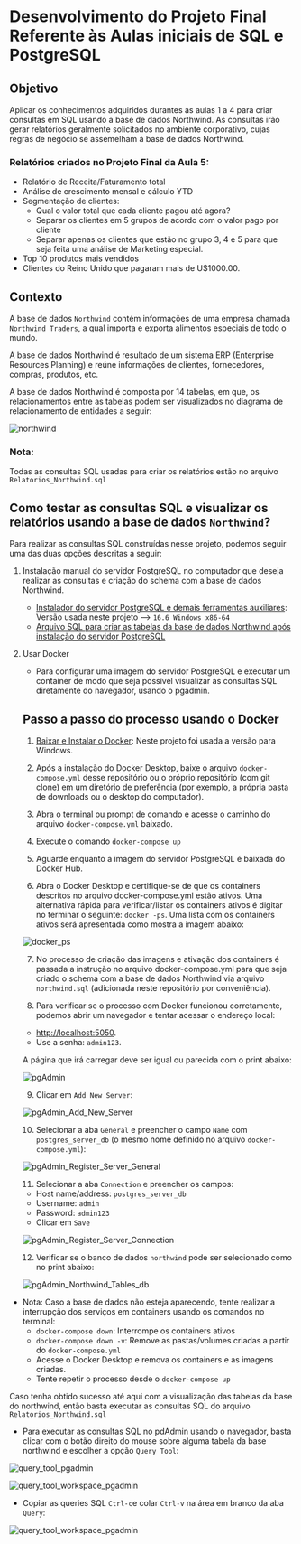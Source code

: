 # Desenvolvimento do Projeto Final Referente às Aulas iniciais de SQL e PostgreSQL

## Objetivo
Aplicar os conhecimentos adquiridos durantes as aulas 1 a 4 para criar consultas em SQL usando a base de dados Northwind. As consultas irão gerar relatórios geralmente solicitados no ambiente corporativo, cujas regras de negócio se assemelham  à base de dados Northwind.

### Relatórios criados no Projeto Final da Aula 5:

- Relatório de Receita/Faturamento total
- Análise de crescimento mensal e cálculo YTD
- Segmentação de clientes:
    - Qual o valor total que cada cliente pagou até agora?
    - Separar os clientes em 5 grupos de acordo com o valor pago por cliente
    - Separar apenas os clientes que estão no grupo 3, 4 e 5 para que seja feita uma análise de Marketing especial.
- Top 10 produtos mais vendidos
- Clientes do Reino Unido que pagaram mais de U$1000.00.

## Contexto
A base de dados `Northwind` contém informações de uma empresa chamada `Northwind Traders`, a qual importa e exporta alimentos especiais de todo o mundo.

A base de dados Northwind é resultado de um sistema ERP (Enterprise Resources Planning) e reúne informações de clientes, fornecedores, compras, produtos, etc. 

A base de dados Northwind é composta por 14 tabelas, em que, os relacionamentos entre as tabelas podem ser visualizados no diagrama de relacionamento de entidades a seguir:

![northwind](https://github.com/vgmariucci/Jornada_de_Dados_SQL/blob/main/imagens/northwind-er-diagram.png?raw=true)

### Nota: 

Todas as consultas SQL usadas para criar os relatórios estão no arquivo `Relatorios_Northwind.sql`

## Como testar as consultas SQL e visualizar os relatórios usando a base de dados `Northwind`?

Para realizar as consultas SQL construídas nesse projeto, podemos seguir uma das duas opções descritas a seguir:

1. Instalação manual do servidor PostgreSQL no computador que deseja realizar as consultas e criação do schema com a base de dados Northwind. 
    - [Instalador do servidor PostgreSQL e demais ferramentas auxiliares](https://www.enterprisedb.com/downloads/postgres-postgresql-downloads): Versão usada neste projeto --> `16.6 Windows x86-64` 
    - [Arquivo SQL para criar as tabelas da base de dados Northwind após instalação do servidor PostgreSQL](https://github.com/microsoft/sql-server-samples/blob/master/samples/databases/northwind-pubs/instnwnd.sql)

2. Usar Docker
    - Para configurar uma imagem do servidor PostgreSQL e executar um container de modo que seja possível visualizar as consultas SQL diretamente do navegador, usando o pgadmin.

    ## Passo a passo do processo usando o Docker

    1. [Baixar e Instalar o Docker](https://docs.docker.com/desktop/setup/install/windows-install/): Neste projeto foi usada a versão para Windows.

    2. Após a instalação do Docker Desktop, baixe o arquivo `docker-compose.yml` desse repositório ou o próprio repositório (com git clone) em um diretório de preferência (por exemplo, a própria pasta de downloads ou o desktop do computador).

    3. Abra o terminal ou prompt de comando e acesse o caminho do arquivo `docker-compose.yml` baixado.

    4. Execute o comando `docker-compose up`

    5. Aguarde enquanto a imagem do servidor PostgreSQL é baixada do Docker Hub.

    6. Abra o Docker Desktop e certifique-se de que os containers descritos no arquivo docker-compose.yml estão ativos. Uma alternativa rápida para verificar/listar os containers ativos é digitar no terminar o seguinte: `docker -ps`. Uma lista com os containers ativos será apresentada como mostra a imagem abaixo:

    ![docker_ps](https://github.com/vgmariucci/Jornada_de_Dados_SQL/blob/main/imagens/docker_ps.png?raw=true)

    7. No processo de criação das imagens e ativação dos containers é passada a instrução no arquivo docker-compose.yml para que seja criado o schema com a base de dados Northwind via arquivo `northwind.sql` (adicionada neste repositório por conveniência).

    8. Para verificar se o processo com Docker funcionou corretamente, podemos abrir um navegador e tentar acessar o endereço local:
    - [http://localhost:5050](http://localhost:5050). 
    - Use a senha: `admin123`. 
    
    A página que irá carregar deve ser igual ou parecida com o print abaixo:

    ![pgAdmin](https://github.com/vgmariucci/Jornada_de_Dados_SQL/blob/main/imagens/localhost_pgadmin5050.png?raw=true)

    9. Clicar em `Add New Server`:

    ![pgAdmin_Add_New_Server](https://github.com/vgmariucci/Jornada_de_Dados_SQL/blob/main/imagens/Add_New_Server_pgadmin.png?raw=true)

    10. Selecionar a aba `General` e preencher o campo `Name` com `postgres_server_db` (o mesmo nome definido no arquivo `docker-compose.yml`):

    ![pgAdmin_Register_Server_General](https://github.com/vgmariucci/Jornada_de_Dados_SQL/blob/main/imagens/register_server_general_pgadmin.png?raw=true)

    11. Selecionar a aba `Connection` e preencher os campos:
    
    - Host name/address: `postgres_server_db`
    - Username: `admin`
    - Password: `admin123`
    - Clicar em `Save`
    
    ![pgAdmin_Register_Server_Connection](https://github.com/vgmariucci/Jornada_de_Dados_SQL/blob/main/imagens/register_server_connection_pgadmin.png?raw=true)

    12. Verificar se o banco de dados `northwind` pode ser selecionado como no print abaixo:

    ![pgAdmin_Northwind_Tables_db](https://github.com/vgmariucci/Jornada_de_Dados_SQL/blob/main/imagens/northwind_schema_and_tables_pgadmin.png?raw=true)

- Nota: Caso a base de dados não esteja aparecendo, tente realizar a interrupção dos serviços em containers usando os comandos no terminal:
    - `docker-compose down`: Interrompe os containers ativos
    - `docker-compose down -v`: Remove as pastas/volumes criadas a partir do `docker-compose.yml`
    - Acesse o Docker Desktop e remova os containers e as imagens criadas.
    - Tente repetir o processo desde o `docker-compose up`

Caso tenha obtido sucesso até aqui com a visualização das tabelas da base do northwind, então basta executar as consultas SQL do arquivo `Relatorios_Northwind.sql`

- Para executar as consultas SQL no pdAdmin usando o navegador, basta clicar com o botão direito do mouse sobre alguma tabela da base northwind e escolher a opção `Query Tool`:

![query_tool_pgadmin](https://github.com/vgmariucci/Jornada_de_Dados_SQL/blob/main/imagens/query_tool_pgadmin.png?raw=true)

![query_tool_workspace_pgadmin](https://github.com/vgmariucci/Jornada_de_Dados_SQL/blob/main/imagens/query_tool_workspace_pgadmin.png?raw=true)

- Copiar as queries SQL `Ctrl-c`e colar `Ctrl-v` na área em branco da aba `Query`:

![query_tool_workspace_pgadmin](https://github.com/vgmariucci/Jornada_de_Dados_SQL/blob/main/imagens/query_tool_workspace_sql_script_pgadmin.png?raw=true)